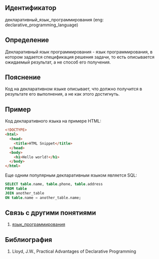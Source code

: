 ## Идентификатор

декларативный_язык_программирования (eng: declarative_programming_language)

## Определение

Декларативный язык программирования - язык программирования, в котором задается спецификация решения задачи, то есть описывается ожидаемый результат, а не способ его получения.

## Пояснение

Код на декларативном языке описывает, что должно получится в результате его выполнения, а не как этого достигнуть.

## Пример

Код декларативного языка на примере HTML:

~~~HTML
<!DOCTYPE>
<html>
  <head>
    <title>HTML Snippet</title>
  </head>
  <body>
    <h1>Hello world!</h1>
  </body>
</html>
~~~

Еще одним популярным декларативным языком является SQL:

~~~SQL
SELECT table.name, table.phone, table.address
FROM table
JOIN another_table
ON table.name = another_table.name;
~~~

## Связь с другими понятиями

1. [язык_программирования](programming_language.md)

## Библиография

1. Lloyd, J.W., Practical Advantages of Declarative Programming
